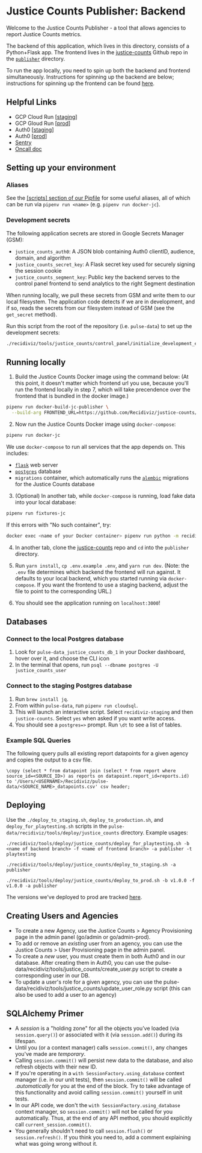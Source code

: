 # Justice Counts Publisher: Backend

Welcome to the Justice Counts Publisher - a tool that allows agencies to report Justice Counts metrics.

The backend of this application, which lives in this directory, consists of a Python+Flask app. The frontend lives in the [justice-counts](https://github.com/Recidiviz/justice-counts) Github repo in the [`publisher`](https://github.com/Recidiviz/justice-counts/tree/main/publisher) directory.

To run the app locally, you need to spin up both the backend and frontend simultaneously. Instructions for spinning up the backend are below; instructions for spinning up the frontend can be found [here](https://github.com/Recidiviz/justice-counts/tree/main/publisher).

## Helpful Links

- GCP Cloud Run [[staging](https://console.cloud.google.com/run/detail/us-central1/justice-counts-web/revisions?project=recidiviz-staging)]
- GCP Gloud Run [[prod](https://console.cloud.google.com/run/detail/us-central1/justice-counts-web/revisions?project=recidiviz-staging)]
- Auth0 [[staging](https://manage.auth0.com/dashboard/us/recidiviz-justice-counts-staging/)]
- Auth0 [[prod](https://manage.auth0.com/dashboard/us/recidiviz-justice-counts/)]
- [Sentry](https://recidiviz-inc.sentry.io/issues/?project=4504532096516096&referrer=sidebar)
- [Oncall doc](go/jc-oncall)

## Setting up your environment

### Aliases

See the [[scripts] section of our Pipfile](https://github.com/Recidiviz/pulse-data/blob/71d117466a7a1a07ed1dc0157bb0f8952abdd62d/Pipfile#L200) for some useful aliases, all of which can be run via `pipenv run <name>` (e.g. `pipenv run docker-jc`).

### Development secrets

The following application secrets are stored in Google Secrets Manager (GSM):

- `justice_counts_auth0`: A JSON blob containing Auth0 clientID, audience, domain, and algorithm
- `justice_counts_secret_key`: A Flask secret key used for securely signing the session cookie
- `justice_counts_segment_key`: Public key the backend serves to the control panel frontend to send analytics to the right Segment destination

When running locally, we pull these secrets from GSM and write them to our local filesystem. The application code detects if we are in development, and if so, reads the secrets from our filesystem instead of GSM (see the `get_secret` method).

Run this script from the root of the repository (i.e. `pulse-data`) to set up the development secrets:

```bash
./recidiviz/tools/justice_counts/control_panel/initialize_development_environment.sh
```

## Running locally

1. Build the Justice Counts Docker image using the command below: (At this point, it doesn't matter which frontend url you use, because you'll run the frontend locally in step 7, which will take precendence over the frontend that is bundled in the docker image.)

```bash
pipenv run docker-build-jc-publisher \
  --build-arg FRONTEND_URL=https://github.com/Recidiviz/justice-counts/archive/main.tar.gz \
```

2. Now run the Justice Counts Docker image using `docker-compose`:

```bash
pipenv run docker-jc
```

We use `docker-compose` to run all services that the app depends on. This includes:

- [`flask`](https://flask.palletsprojects.com/en/1.1.x/) web server
- [`postgres`](https://www.postgresql.org/) database
- `migrations` container, which automatically runs the [`alembic`](https://alembic.sqlalchemy.org/) migrations for the Justice Counts database

3. (Optional) In another tab, while `docker-compose` is running, load fake data into your local database:

```bash
pipenv run fixtures-jc
```

If this errors with "No such container", try:

```bash
docker exec <name of your Docker container> pipenv run python -m recidiviz.tools.justice_counts.control_panel.load_fixtures
```

4. In another tab, clone the [justice-counts](https://github.com/Recidiviz/justice-counts) repo and `cd` into the `publisher` directory.

5. Run `yarn install`, `cp .env.example .env`, and `yarn run dev`. (Note: the `.env` file determines which backend the frontend will run against. It defaults to your local backend, which you started running via `docker-compose`. If you want the frontend to use a staging backend, adjust the file to point to the corresponding URL.)

6. You should see the application running on `localhost:3000`!

## Databases

### Connect to the local Postgres database

1. Look for `pulse-data_justice_counts_db_1` in your Docker dashboard, hover over it, and choose the CLI icon
2. In the terminal that opens, run `psql --dbname postgres -U justice_counts_user`

### Connect to the staging Postgres database

1. Run `brew install jq`.
2. From within `pulse-data`, run `pipenv run cloudsql`.
3. This will launch an interactive script. Select `recidiviz-staging` and then `justice-counts`. Select `yes` when asked if you want write access.
4. You should see a `postgres=>` prompt. Run `\dt` to see a list of tables.

### Example SQL Queries

The following query pulls all existing report datapoints for a given agency and copies the output to a csv file.

```
\copy (select * from datapoint join (select * from report where source_id=<SOURCE_ID>) as reports on datapoint.report_id=reports.id) to '/Users/<USERNAME>/Recidiviz/pulse-data/<SOURCE_NAME>_datapoints.csv' csv header;

```

## Deploying

Use the `./deploy_to_staging.sh`, `deploy_to_production.sh`, and `deploy_for_playtesting.sh` scripts in the `pulse-data/recidiviz/tools/deploy/justice_counts` directory. Example usages:

```
./recidiviz/tools/deploy/justice_counts/deploy_for_playtesting.sh -b <name of backend branch> -f <name of frontend branch> -a publisher -t playtesting

./recidiviz/tools/deploy/justice_counts/deploy_to_staging.sh -a publisher

./recidiviz/tools/deploy/justice_counts/deploy_to_prod.sh -b v1.0.0 -f v1.0.0 -a publisher
```

The versions we've deployed to prod are tracked [here](https://paper.dropbox.com/doc/Justice-Counts-Deploy-Log--ByP1W00sWJCrBjelmL9_TVD_Ag-rxYzPkYw2yDQzobnXYM3f).

## Creating Users and Agencies

- To create a new Agency, use the Justice Counts > Agency Provisioning page in the admin panel (go/admin or go/admin-prod).
- To add or remove an _existing_ user from an agency, you can use the Justice Counts > User Provisioning page in the admin panel.
- To create a _new_ user, you must create them in both Auth0 and in our database. After creating them in Auth0, you can use the pulse-data/recidiviz/tools/justice_counts/create_user.py script to create a corresponding user in our DB.
- To update a user's role for a given agency, you can use the pulse-data/recidiviz/tools/justice_counts/update_user_role.py script (this can also be used to add a user to an agency)

## SQLAlchemy Primer

- A _session_ is a "holding zone" for all the objects you’ve loaded (via `session.query()`) or associated with it (via `session.add()`) during its lifespan.
- Until you (or a context manager) calls `session.commit()`, any changes you've made are _temporary_.
- Calling `session.commit()` will persist new data to the database, and also refresh objects with their new ID.
- If you're operating in a `with SessionFactory.using_database` context manager (i.e. in our unit tests), then `session.commit()` will be called ._automatically_ for you at the end of the block. Try to take advantage of this functionality and avoid calling `session.commit()` yourself in unit tests.
- In our API code, we don't the `with SessionFactory.using_database` context manager, so `session.commit()` will not be called for you automatically. Thus, at the end of any API method, you should explicitly call `current_session.commit()`.
- You generally shouldn't need to call `session.flush()` or `session.refresh()`. If you think you need to, add a comment explaining what was going wrong without it.
